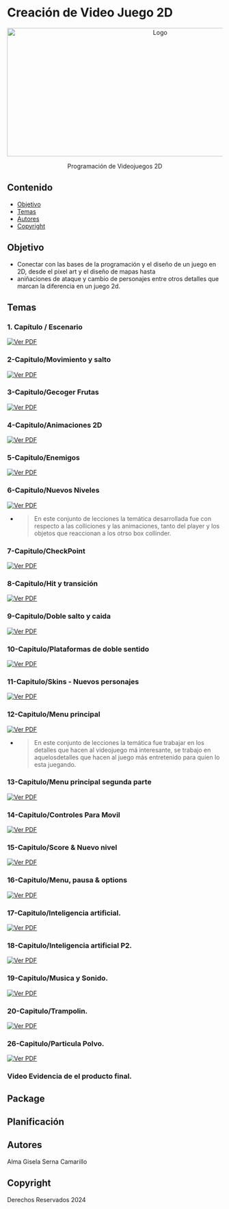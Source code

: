  # Creación de Video Juego 2D
<p align="center">
    <img src="https://i.pinimg.com/736x/24/49/05/244905a53d441a00074d8584d8491a9d.jpg" alt="Logo" width=700 height=300>

  <p align="center">
    Programación de Videojuegos 2D
    <br>
   
  </p>
</p>


## Contenido

- [Objetivo](#objetivo)
- [Temas](#temas)
- [Autores](#autores)
- [Copyright](#copyright)


## Objetivo
 - Conectar con las bases de la programación y el diseño de un juego en 2D, desde el pixel art y el diseño de mapas hasta
 - aniñaciones de ataque y cambio de personajes entre otros detalles que marcan la diferencia en un juego 2d.  


## Temas

### 1. Capítulo / Escenario 

[![Ver PDF](https://img.icons8.com/ios-filled/50/000000/pdf.png)](https://drive.google.com/file/d/1Z3j6JW0pJfJjthZcklywj61w9G6BXWHs/view?usp=sharing)
### 2-Capitulo/Movimiento y salto 
[![Ver PDF](https://img.icons8.com/ios-filled/50/000000/pdf.png)](https://drive.google.com/file/d/1-S1moE0s0CE_dBSZq_HBgDtNUHqbPCPF/view?usp=sharing)
  
### 3-Capitulo/Gecoger Frutas 
  [![Ver PDF](https://img.icons8.com/ios-filled/50/000000/pdf.png)](https://drive.google.com/file/d/1etgky0cwIAookkaYtJtgsxwXMaQozdug/view?usp=sharing)
### 4-Capitulo/Animaciones 2D
 [![Ver PDF](https://img.icons8.com/ios-filled/50/000000/pdf.png)](https://drive.google.com/file/d/1BOJukiuO93XsLlhIhQUxzcFc9W1MTK2t/view?usp=sharing)
### 5-Capitulo/Enemigos
 [![Ver PDF](https://img.icons8.com/ios-filled/50/000000/pdf.png)](https://drive.google.com/file/d/1pezyT49vAzUF_66QF4LN35c1pig7wy1G/view?usp=sharing)
### 6-Capitulo/Nuevos Niveles
[![Ver PDF](https://img.icons8.com/ios-filled/50/000000/pdf.png)](https://drive.google.com/file/d/1nsDPWZbUKmMWb8e2NOpp9g7oFH9sDu1T/view?usp=sharing)
* > En este conjunto de lecciones la temática desarrollada fue con respecto a las colliciones y las animaciones, tanto del player y los objetos
  > que reaccionan a los otrso box collinder. 

### 7-Capitulo/CheckPoint
 [![Ver PDF](https://img.icons8.com/ios-filled/50/000000/pdf.png)](https://drive.google.com/file/d/1er2pn0tLGPJt4FqHi82TfyZCD-uzxo8E/view?usp=sharing)
### 8-Capitulo/Hit y transición
  [![Ver PDF](https://img.icons8.com/ios-filled/50/000000/pdf.png)](https://drive.google.com/file/d/1YkUYK1eFPOO7jLk-I2epHn8yq9RT2qpF/view?usp=sharing)
### 9-Capitulo/Doble salto y caida
 [![Ver PDF](https://img.icons8.com/ios-filled/50/000000/pdf.png)](https://drive.google.com/file/d/1oQQi-MrQmOxQjI3JIpACYk-jLtkZxXdF/view?usp=sharing)
### 10-Capitulo/Plataformas de doble sentido
[![Ver PDF](https://img.icons8.com/ios-filled/50/000000/pdf.png)](https://drive.google.com/file/d/1p67QUqyFE29UnE2D2SxZDBeb65RQ8Syx/view?usp=sharing)
### 11-Capitulo/Skins - Nuevos personajes
 [![Ver PDF](https://img.icons8.com/ios-filled/50/000000/pdf.png)](https://drive.google.com/file/d/13C7s7CK0pSPjfibKXaHiBz5KOUMLGWfq/view?usp=sharing)
### 12-Capitulo/Menu principal 
 [![Ver PDF](https://img.icons8.com/ios-filled/50/000000/pdf.png)](https://drive.google.com/file/d/1Mv5Nn-UNuQKzQsDpl9XPxA7ym4MTehAN/view?usp=sharing)
* > En este conjunto de lecciones la temática fue trabajar en los detalles que hacen al videojuego má interesante, se trabajo en aquelosdetalles que
  >  hacen al juego más entretenido para quien lo esta juegando.
    
### 13-Capitulo/Menu principal segunda parte 
 [![Ver PDF](https://img.icons8.com/ios-filled/50/000000/pdf.png)](https://drive.google.com/file/d/1vvhuLTgUjOUZJdpXfVk-AxUEMwERipwl/view?usp=sharing)
### 14-Capitulo/Controles Para Movil
 [![Ver PDF](https://img.icons8.com/ios-filled/50/000000/pdf.png)](https://drive.google.com/file/d/1zTSrvoo4dA4on8lWdDS1tetw72uJVlgQ/view?usp=sharing)
### 15-Capitulo/Score & Nuevo nivel 
 [![Ver PDF](https://img.icons8.com/ios-filled/50/000000/pdf.png)](https://drive.google.com/file/d/1WMJ0VX2CkXIUBm9Iht4NfLA3E9MirtGN/view?usp=sharing)
### 16-Capitulo/Menu, pausa & options 
 [![Ver PDF](https://img.icons8.com/ios-filled/50/000000/pdf.png)](https://drive.google.com/file/d/1jQw4bS2Hyzr6fcPzxeCPS8OmCsoGk5CQ/view?usp=sharing)
### 17-Capitulo/Inteligencia artificial. 
 [![Ver PDF](https://img.icons8.com/ios-filled/50/000000/pdf.png)](https://drive.google.com/file/d/1XB_aAhrqDy1ZyweMOUvOun2Da6UK6bge/view?usp=sharing)
### 18-Capitulo/Inteligencia artificial P2. 
[![Ver PDF](https://img.icons8.com/ios-filled/50/000000/pdf.png)](https://drive.google.com/file/d/1N-GbiPIwkhlDsV0EdjyWjd8Drw_GRR6D/view?usp=sharing)
### 19-Capitulo/Musica y Sonido. 
[![Ver PDF](https://img.icons8.com/ios-filled/50/000000/pdf.png)](https://drive.google.com/file/d/18JhYBMboqc99ciT4LaMlofKWfTqW_dSN/view?usp=sharing)
### 20-Capitulo/Trampolin. 
[![Ver PDF](https://img.icons8.com/ios-filled/50/000000/pdf.png)](https://drive.google.com/file/d/1QGLGy--v-t_sab3GpFRm5No8bSy-EUA_/view?usp=sharing)
### 26-Capitulo/Particula Polvo. 
[![Ver PDF](https://img.icons8.com/ios-filled/50/000000/pdf.png)](https://drive.google.com/file/d/1fSX4mgRAxTm2789ZT6fv2cErICnT6-7x/view?usp=sharing)
### Video Evidencia de el producto final. 

## Package

## Planificación

## Autores
Alma Gisela Serna Camarillo

## Copyright
Derechos Reservados 2024
